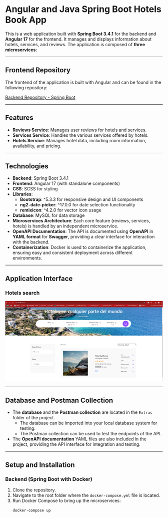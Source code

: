 # Angular and Java Spring Boot Hotels Book App

This is a web application built with **Spring Boot 3.4.1** for the backend and **Angular 17** for the frontend. It manages and displays information about hotels, services, and reviews. The application is composed of **three microservices**:

---

## Frontend Repository

The frontend of the application is built with Angular and can be found in the following repository:

[Backend Repository - Spring Boot](https://github.com/PagarciaSima/HotelBooks_SpringBoot)

---

## Features

- **Reviews Service**: Manages user reviews for hotels and services.
- **Services Service**: Handles the various services offered by hotels.
- **Hotels Service**: Manages hotel data, including room information, availability, and pricing.

---

## Technologies

- **Backend**: Spring Boot 3.4.1
- **Frontend**: Angular 17 (with standalone components)
- **CSS**: SCSS for styling
- **Libraries**:
  - **Bootstrap**: ^5.3.3 for responsive design and UI components
  - **ng2-date-picker**: ^17.0.0 for date selection functionality
  - **remixicon**: ^4.2.0 for vector icon usage
- **Database**: MySQL for data storage
- **Microservices Architecture**: Each core feature (reviews, services, hotels) is handled by an independent microservice.
- **OpenAPI Documentation**: The API is documented using **OpenAPI** in **YAML format** for **Swagger**, providing a clear interface for interaction with the backend.
- **Containerization**: Docker is used to containerize the application, ensuring easy and consistent deployment across different environments.

---

## Application Interface

### Hotels search
![Home](img/home.png)

---

## Database and Postman Collection

- The **database** and the **Postman collection** are located in the `Extras` folder of the project.
  - The database can be imported into your local database system for testing.
  - The Postman collection can be used to test the endpoints of the API.
- The **OpenAPI documentation** YAML files are also included in the project, providing the API interface for integration and testing.

---

## Setup and Installation

### Backend (Spring Boot with Docker)

1. Clone the repository.
2. Navigate to the root folder where the `docker-compose.yml` file is located.
3. Run Docker Compose to bring up the microservices:
   ```bash
   docker-compose up